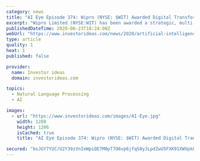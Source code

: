 ```yaml
---
category: news
title: "AI Eye Episode 374: Wipro (NYSE: $WIT) Awarded Digital Transformation Engagement with E.ON and HPE (NYSE: $HPE) Unveils Ezmeral Software Portfolio"
excerpt: "Wipro Limited (NYSE:WIT) has been awarded a strategic, multi-year infrastructure modernization and digital transformation services engagement by Germany-based energy company E.ON (OTC:EONGY). According to the press release,"
publishedDateTime: 2020-06-23T18:24:00Z
webUrl: "https://www.investorideas.com/news/2020/artificial-intelligence/06231AIEye-WIT-EONGY-HPE.asp"
type: article
quality: 1
heat: 1
published: false

provider:
  name: Investor ideas
  domain: investorideas.com

topics:
  - Natural Language Processing
  - AI

images:
  - url: "https://www.investorideas.com/images/AI-Eye.jpg"
    width: 1280
    height: 1206
    isCached: true
    title: "AI Eye Episode 374: Wipro (NYSE: $WIT) Awarded Digital Transformation Engagement with E.ON and HPE (NYSE: $HPE) Unveils Ezmeral Software Portfolio"

secured: "bsJGY7YUC/U2Y39zVnIeWpiQE7M0pT7O6vp6jfqS8yJLpdZwU5FXK91XWVpkOeS3wPJ0hHBE2jkS3u7B01mqkPw2gKJI4gr6UTlCSACNAQYbAqwV8T2t9slhnci6zZM9Ahcwm3RExpEFv8YJnKaIw56dhKqcXR9bDwruQp3P61RYOUam/BP8M9Z+ooggwl0osFx3hN2lWtk/PTxCdwVOtweme1nc+OWmNPnSWndE1uznDvgYBNOKq6xm5LpZAQGyOQJ7VmDiN6SC2YA1PBEAAnGuCEDdLXocMg6gohanrrWNoJRIFQSyuLrMQRKIJ+A/EHv7cX1k//dgyuT4LnSyMg==;GVDMITOojeLLlWqABLvDfg=="
---
```


